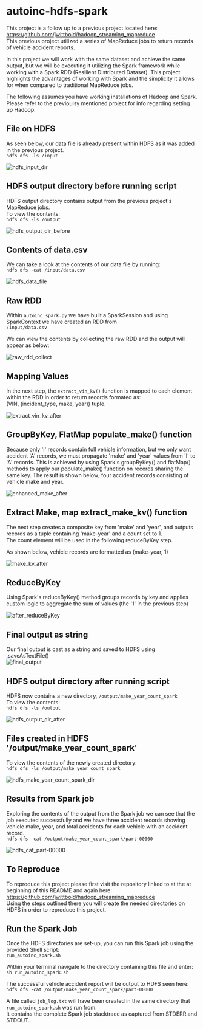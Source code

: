 # autoinc-hdfs-spark

This project is a follow up to a previous project located here:\
https://github.com/jwittbold/hadoop_streaming_mapreduce \
This previous project utilized a series of MapReduce jobs to return records of vehicle accident reports.


In this project we will work with the same dataset and achieve the same output, but we will be executing it utilizing the Spark framework while working with a Spark RDD (Resilient Distributed Dataset). This project highlights the advantages of working with Spark and the simplicity it allows for when compared to traditional MapReduce jobs. 

The following assumes you have working installations of Hadoop and Spark. Please refer to the previoulsy mentioned project for info regarding setting up Hadoop. 

## File on HDFS
As seen below, our data file is already present within HDFS as it was added in the previous project.\
```hdfs dfs -ls /input```

![hdfs_input_dir](/screenshots/hdfs_input_dir.png)

## HDFS output directory before running script
HDFS output directory contains output from the previous project's MapReduce jobs. \
To view the contents: \
```hdfs dfs -ls /output```


![hdfs_output_dir_before](screenshots/hdfs_output_dir_before.png)

## Contents of data.csv
We can take a look at the contents of our data file by running:\
```hdfs dfs -cat /input/data.csv ```

![hdfs_data_file](/screenshots/hdfs_data_file.png)


## Raw RDD
Within ```autoinc_spark.py``` we have built a SparkSession and using SparkContext we have created an RDD from \
```/input/data.csv``` 

We can view the contents by collecting the raw RDD and the output will appear as below:

![raw_rdd_collect](/screenshots/raw_rdd_collect.png)


## Mapping Values
In the next step, the ```extract_vin_kv()``` function is mapped to each element within the RDD in order to return records formated as: \
(VIN, (incident_type, make, year)) tuple.

![extract_vin_kv_after](screenshots/extract_vin_kv_after.png)

## GroupByKey, FlatMap populate_make() function
Because only 'I' records contain full vehicle information, but we only want accident 'A' records, we must propagate 'make' and 'year' values from 'I' to 'A' records. This is achieved by using Spark's groupByKey() and flatMap() methods to apply our populate_make() function on records sharing the same key.
The result is shown below; four accident records consisting of vehicle make and year.

![enhanced_make_after](screenshots/enhanced_make_after.png)

## Extract Make, map extract_make_kv() function
The next step creates a composite key from 'make' and 'year', and outputs records as a tuple containing 'make-year' and a count set to 1. \
The count element will be used in the following reduceByKey step. 

As shown below, vehicle records are formatted as (make-year, 1)

![make_kv_after](screenshots/make_kv_after.png)

## ReduceByKey 
Using Spark's reduceByKey() method groups records by key and applies custom logic to aggregate the sum of values (the '1' in the previous step) 

![after_reduceByKey](screenshots/after_reduceByKey.png)

## Final output as string
Our final output is cast as a string and saved to HDFS using .saveAsTextFile() \
![final_output](screenshots/final_output.png)


## HDFS output directory after running script 
HDFS now contains a new directory,  ```/output/make_year_count_spark```  
To view the contents: \
```hdfs dfs -ls /output```

![hdfs_output_dir_after](screenshots/hdfs_output_dir_after.png)

## Files created in HDFS '/output/make_year_count_spark'
To view the contents of the newly created directory:\
```hdfs dfs -ls /output/make_year_count_spark```

![hdfs_make_year_count_spark_dir](screenshots/hdfs_make_year_count_spark_dir.png)

## Results from Spark job
Exploring the contents of the output from the Spark job we can see that the job executed successfully and we have three accident records showing vehicle make, year, and total accidents for each vehicle with an accident record. \
```hdfs dfs -cat /output/make_year_count_spark/part-00000```

![hdfs_cat_part-00000](screenshots/hdfs_cat_part-00000.png)

## To Reproduce
To reproduce this project please first visit the repository linked to at the at beginning of this README and again here:\
https://github.com/jwittbold/hadoop_streaming_mapreduce \
Using the steps outlined there you will create the needed directories on HDFS in order to reproduce this project. 

## Run the Spark Job
Once the HDFS directories are set-up, you can run this Spark job using the provided Shell script:\
```run_autoinc_spark.sh```

Within your terminal navigate to the directory containing this file and enter:\
```sh run_autoinc_spark.sh```

The successful vehicle accident report will be output to HDFS seen here: \
```hdfs dfs -cat /output/make_year_count_spark/part-00000```

A file called ```job_log.txt``` will have been created in the same directory that ```run_autoinc_spark.sh``` was run from. \
It contains the complete Spark job stacktrace as captured from STDERR and STDOUT. 
